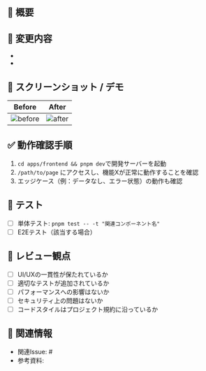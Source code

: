 ## 📝 概要
<!-- 変更内容と目的を簡潔に記載してください -->

## 🔄 変更内容
<!-- 主な変更点をリストアップしてください -->
- 
- 

## 📸 スクリーンショット / デモ
| Before | After |
|--------|-------|
| ![before](...) | ![after](...) |

## ✅ 動作確認手順
1. `cd apps/frontend && pnpm dev`で開発サーバーを起動
2. `/path/to/page` にアクセスし、機能Xが正常に動作することを確認
3. エッジケース（例：データなし、エラー状態）の動作も確認

## 🧪 テスト
<!-- 追加・変更したテストの内容を記載してください -->
- [ ] 単体テスト: `pnpm test -- -t "関連コンポーネント名"`
- [ ] E2Eテスト（該当する場合）

## 👀 レビュー観点
- [ ] UI/UXの一貫性が保たれているか
- [ ] 適切なテストが追加されているか
- [ ] パフォーマンスへの影響はないか
- [ ] セキュリティ上の問題はないか
- [ ] コードスタイルはプロジェクト規約に沿っているか

## 📌 関連情報
<!-- 関連するIssue、ドキュメント、参考リンクなどを記載してください -->
- 関連Issue: #
- 参考資料: 
